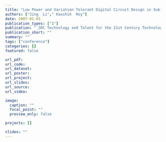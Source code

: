 ```yaml
---
title: "Low Power and Variation Tolerant Digital Circuit Design in Sub-micron  Regime  using  Low  Cost LTPS TFTs"
authors: ["Jing  Li"," Kaushik  Roy"]
date: 2007-01-01
publication_types: ["1"]
publication: "_SRC Technology and Talent for the 21st Century Technology (TECHCON)_"
publication_short: ""
summary: ""
tags: ["conference"]
categories: []
featured: false

url_pdf:
url_code:
url_dataset:
url_poster:
url_project:
url_slides:
url_source:
url_video:

image:
  caption: ""
  focal_point: ""
  preview_only: false

projects: []

slides: ""
---
```


